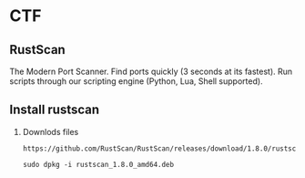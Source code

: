 # CTF

## RustScan

The Modern Port Scanner. Find ports quickly (3 seconds at its fastest). Run scripts through our scripting engine (Python, Lua, Shell supported).

## Install rustscan

1. Downlods files

       https://github.com/RustScan/RustScan/releases/download/1.8.0/rustscan_1.8.0_amd64.deb

       sudo dpkg -i rustscan_1.8.0_amd64.deb

